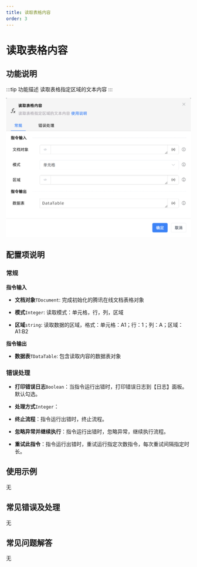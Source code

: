 ```yaml
---
title: 读取表格内容
order: 3
---
```


# 读取表格内容

## 功能说明

:::tip 功能描述
读取表格指定区域的文本内容
:::

![读取表格内容](../../../assets/读取表格内容_command.png)

## 配置项说明

### 常规

**指令输入**

- **文档对象**`TDocument`: 完成初始化的腾讯在线文档表格对象

- **模式**`Integer`: 读取模式：单元格，行，列，区域

- **区域**`string`: 读取数据的区域，格式：单元格：A1；行：1；列：A；区域：A1:B2


**指令输出**

- **数据表**`TDataTable`: 包含读取内容的数据表对象

### 错误处理

- **打印错误日志**`Boolean`：当指令运行出错时，打印错误日志到【日志】面板。默认勾选。

- **处理方式**`Integer`：

 - **终止流程**：指令运行出错时，终止流程。

 - **忽略异常并继续执行**：指令运行出错时，忽略异常，继续执行流程。

 - **重试此指令**：指令运行出错时，重试运行指定次数指令，每次重试间隔指定时长。

## 使用示例
无

## 常见错误及处理

无

## 常见问题解答

无

